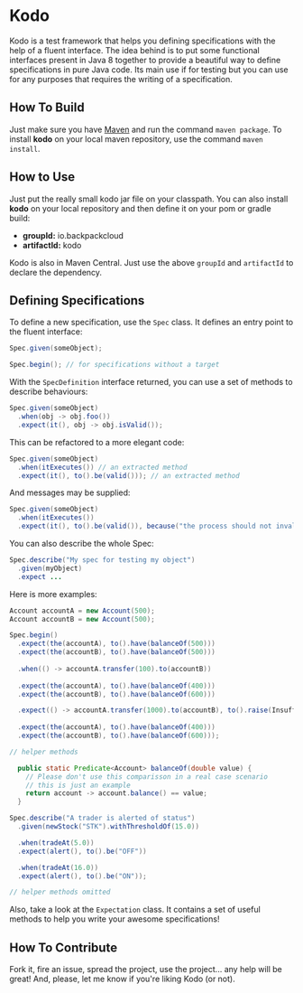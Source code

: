 # Kodo

Kodo is a test framework that helps you defining specifications with the help of a fluent interface. The idea behind
is to put some functional interfaces present in Java 8 together to provide a beautiful way to define specifications
in pure Java code. Its main use if for testing but you can use for any purposes that requires the writing of a
specification.

## How To Build

Just make sure you have [Maven][] and run the command `maven package`. To install **kodo** on your local maven repository, use the command `maven install`.

## How to Use

Just put the really small kodo jar file on your classpath. You can also install **kodo** on your local repository
and then define it on your pom or gradle build:

- **groupId:** io.backpackcloud
- **artifactId:** kodo

Kodo is also in Maven Central. Just use the above `groupId` and `artifactId` to declare the dependency.

## Defining Specifications

To define a new specification, use the `Spec` class. It defines an entry point to the fluent interface:

~~~java
Spec.given(someObject);

Spec.begin(); // for specifications without a target 
~~~

With the `SpecDefinition` interface returned, you can use a set of methods to describe behaviours:

~~~java
Spec.given(someObject)
  .when(obj -> obj.foo())
  .expect(it(), obj -> obj.isValid());
~~~

This can be refactored to a more elegant code:

~~~java
Spec.given(someObject)
  .when(itExecutes()) // an extracted method
  .expect(it(), to().be(valid())); // an extracted method
~~~

And messages may be supplied:

~~~java
Spec.given(someObject)
  .when(itExecutes())
  .expect(it(), to().be(valid()), because("the process should not invalidate the object"));
~~~

You can also describe the whole Spec:

~~~java
Spec.describe("My spec for testing my object")
  .given(myObject)
  .expect ...
~~~

Here is more examples:

~~~java
Account accountA = new Account(500);
Account accountB = new Account(500);

Spec.begin()
  .expect(the(accountA), to().have(balanceOf(500)))
  .expect(the(accountB), to().have(balanceOf(500)))
  
  .when(() -> accountA.transfer(100).to(accountB))
  
  .expect(the(accountA), to().have(balanceOf(400)))
  .expect(the(accountB), to().have(balanceOf(600)))

  .expect(() -> accountA.transfer(1000).to(accountB), to().raise(InsufficientBalanceException.class))
  
  .expect(the(accountA), to().have(balanceOf(400)))
  .expect(the(accountB), to().have(balanceOf(600)));

// helper methods

  public static Predicate<Account> balanceOf(double value) {
    // Please don't use this comparisson in a real case scenario
    // this is just an example
    return account -> account.balance() == value;
  }
~~~

~~~java
Spec.describe("A trader is alerted of status")
  .given(newStock("STK").withThresholdOf(15.0))

  .when(tradeAt(5.0))
  .expect(alert(), to().be("OFF"))

  .when(tradeAt(16.0))
  .expect(alert(), to().be("ON"));

// helper methods omitted
~~~

Also, take a look at the `Expectation` class. It contains a set of useful methods to help you write your awesome 
specifications!

## How To Contribute

Fork it, fire an issue, spread the project, use the project... any help will be great! And, please, let me know if
you're liking Kodo (or not).

[maven]: <https://maven.apache.org>
